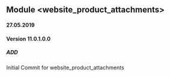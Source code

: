 ## Module <website_product_attachments>

#### 27.05.2019
#### Version 11.0.1.0.0
##### ADD

Initial Commit for website_product_attachments
